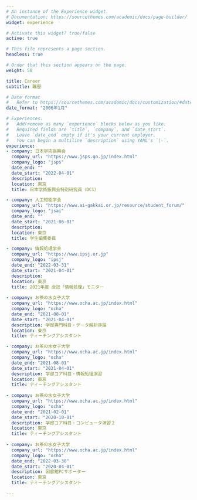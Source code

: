 ```yaml
---
# An instance of the Experience widget.
# Documentation: https://sourcethemes.com/academic/docs/page-builder/
widget: experience

# Activate this widget? true/false
active: true

# This file represents a page section.
headless: true

# Order that this section appears on the page.
weight: 50

title: Career
subtitle: 職歴

# Date format
#   Refer to https://sourcethemes.com/academic/docs/customization/#date-format
date_format: "2006年1月"

# Experiences.
#   Add/remove as many `experience` blocks below as you like.
#   Required fields are `title`, `company`, and `date_start`.
#   Leave `date_end` empty if it's your current employer.
#   You can begin a multiline `description` using YAML's `|-`.
experience:
- company: 日本学術振興会
  company_url: "https://www.jsps.go.jp/index.html"
  company_logo: "jsps"
  date_end: ""
  date_start: "2022-04-01"
  description: 
  location: 東京
  title: 日本学術振興会特別研究員（DC1）

- company: 人工知能学会
  company_url: "https://www.ai-gakkai.or.jp/resource/student_forum/"
  company_logo: "jsai"
  date_end: ""
  date_start: "2021-06-01"
  description: 
  location: 東京
  title: 学生編集委員

- company: 情報処理学会
  company_url: "https://www.ipsj.or.jp"
  company_logo: "ipsj"
  date_end: "2022-03-31"
  date_start: "2021-04-01"
  description: 
  location: 東京
  title: 2021年度 会誌「情報処理」モニター
  
- company: お茶の水女子大学
  company_url: "https://www.ocha.ac.jp/index.html"
  company_logo: "ocha"
  date_end: "2021-08-01"
  date_start: "2021-04-01"
  description: 学部専門科目・データ解析序論
  location: 東京
  title: ティーチングアシスタント

- company: お茶の水女子大学
  company_url: "https://www.ocha.ac.jp/index.html"
  company_logo: "ocha"
  date_end: "2021-08-01"
  date_start: "2021-04-01"
  description: 学部コア科目・情報処理演習
  location: 東京
  title: ティーチングアシスタント
  
- company: お茶の水女子大学
  company_url: "https://www.ocha.ac.jp/index.html"
  company_logo: "ocha"
  date_end: "2021-02-01"
  date_start: "2020-10-01"
  description: 学部コア科目・コンピュータ演習２
  location: 東京
  title: ティーチングアシスタント
  
- company: お茶の水女子大学
  company_url: "https://www.ocha.ac.jp/index.html"
  company_logo: "ocha"
  date_end: "2022-03-30"
  date_start: "2020-04-01"
  description: 図書館PCサポーター
  location: 東京
  title: ティーチングアシスタント
  
---
```

